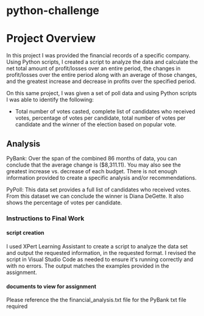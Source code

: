 # python-challenge

# Project Overview 
In this project I was provided the financial records of a specific company. 
Using Python scripts, I created a script to analyze the data and calculate the net total amount of profit/losses over an entire period, the changes in profit/losses over the entire period along with an average of those changes, and the greatest increase and decrease in profits over the specified period. 

On this same project, I was given a set of poll data and using Python scripts I was able to identify the following: 
-	Total number of votes casted, complete list of candidates who received votes, percentage of votes per candidate, total number of votes per candidate and the winner of the election based on popular vote. 

## Analysis 
PyBank: Over the span of the combined 86 months of data, you can conclude that the average change is ($8,311.11). You may also see the greatest increase vs. decrease of each budget. There is not enough information provided to create a specific analysis and/or recommendations. 

PyPoll: This data set provides a full list of candidates who received votes. From this dataset we can conclude the winner is Diana DeGette. It also shows the percentage of votes per candidate. 


### Instructions to Final Work 
#### script creation 
I used XPert Learning Assistant to create a script to analyze the data set and output the requested information, in the requested format. I revised the script in Visual Studio Code as needed to ensure it's running correctly and with no errors. The output matches the examples provided in the assignment. 

#### documents to view for assignment 
Please reference the the financial_analysis.txt file for the PyBank txt file required 
